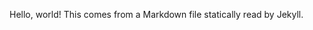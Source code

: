 <!-- Global site tag (gtag.js) - Google Analytics -->
<script async src="https://www.googletagmanager.com/gtag/js?id=UA-123518344-1"></script>
<script>
  window.dataLayer = window.dataLayer || [];
  function gtag(){dataLayer.push(arguments);}
  gtag('js', new Date());

  gtag('config', 'UA-123518344-1');
</script>

Hello, world! This comes from a Markdown file statically read by Jekyll.
<div id="hello-from-re-frame"></div>

<script src="js/compiled/app.js"></script>
<script>re_frame_and_jekyll.core.init();</script>
